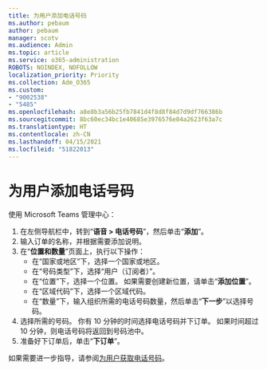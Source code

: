 ```yaml
---
title: 为用户添加电话号码
ms.author: pebaum
author: pebaum
manager: scotv
ms.audience: Admin
ms.topic: article
ms.service: o365-administration
ROBOTS: NOINDEX, NOFOLLOW
localization_priority: Priority
ms.collection: Adm_O365
ms.custom:
- "9002538"
- "5485"
ms.openlocfilehash: a8e8b3a56b25fb7841d4f8d8f84d7d9df766386b
ms.sourcegitcommit: 8bc60ec34bc1e40685e3976576e04a2623f63a7c
ms.translationtype: HT
ms.contentlocale: zh-CN
ms.lasthandoff: 04/15/2021
ms.locfileid: "51822013"
---
```

# <a name="adding-phone-numbers-to-users"></a>为用户添加电话号码

使用 Microsoft Teams 管理中心：

1. 在左侧导航栏中，转到“**语音 > 电话号码**”，然后单击“**添加**”。
2. 输入订单的名称，并根据需要添加说明。
3. 在“**位置和数量**”页面上，执行以下操作：
    - 在“国家或地区”下，选择一个国家或地区。
    - 在“号码类型”下，选择“用户（订阅者）”。
    - 在“位置”下，选择一个位置。 如果需要创建新位置，请单击“**添加位置**”。
    - 在“区域代码”下，选择一个区域代码。
    - 在“数量”下，输入组织所需的电话号码数量，然后单击“**下一步**”以选择号码。
4. 选择所需的号码。 你有 10 分钟的时间选择电话号码并下订单。 如果时间超过 10 分钟，则电话号码将返回到号码池中。
5. 准备好下订单后，单击“**下订单**”。

如果需要进一步指导，请参阅[为用户获取电话号码](https://docs.microsoft.com/microsoftteams/getting-phone-numbers-for-your-users)。
